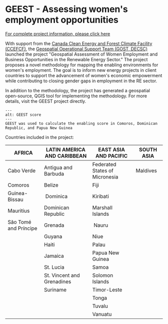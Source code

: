 # GEEST - Assessing women's employment opportunities
[For complete project information, please click here](https://worldbank.github.io/GEEST/README.html)

With support from the [Canada Clean Energy and Forest Climate Facility (CCEFCF)](https://www.worldbank.org/en/topic/climatechange/brief/canada-world-bank-clean-energy-and-forests-climate-facility), the [Geospatial Operational Support Team (GOST, DECSC)](https://worldbank.github.io/GOST) launched the project "Geospatial Assessment of Women Employment and Business Opportunities in the Renewable Energy Sector." The project proposes a novel methodology for mapping the enabling environments for women's employment. The goal is to inform new energy projects in client countries to support the advancement of women's economic empowerment while contributing to closing gender gaps in employment in the RE sector.

In addition to the methodology, the project has generated a geospatial open-source, QGIS tool for implementing the methodology. For more details, visit the GEEST project directly.

```{figure} ../images/WEE_PNG.png
---
alt: GEEST score
---
GEEST was used to calculate the enabling score in Comoros, Dominican Republic, and Papua New Guinea
```

Countries included in the project:

| AFRICA | LATIN AMERICA AND CARIBBEAN | EAST ASIA AND PACIFIC | SOUTH ASIA |
| --- | --- | --- | --- |
| Cabo Verde | Antigua and Barbuda | Federated States of Micronesia | Maldives |
| Comoros | Belize | Fiji  | |
| Guinea-Bissau | Dominica | Kiribati | |
| Mauritius | Dominican Republic | Marshall Islands | |
| São Tomé and Príncipe | Grenada | Nauru | |  
| | Guyana | Niue | |  
| | Haiti | Palau | |  
| | Jamaica | Papua New Guinea | |  
| | St. Lucia | Samoa | |  
| | St. Vincent and Grenadines | Solomon Islands | |
| | Suriname | Timor-Leste | |  
| | | Tonga | |  
| | | Tuvalu | |  
| | | Vanuatu | |
  
